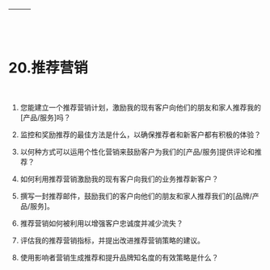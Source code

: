 | ![image](img/chapter_title_corner_decoration_left.png) |  | ![image](img/chapter_title_corner_decoration_right.png) |
| --- | --- | --- |

![image](img/chapter_title_above.png)

# 20.推荐营销

![image](img/chapter_title_below.png)

1.  您能建立一个推荐营销计划，激励我的现有客户向他们的朋友和家人推荐我的[产品/服务]吗？

1.  监控和奖励推荐的最佳方法是什么，以确保推荐者和新客户都有积极的体验？

1.  以何种方式可以运用个性化营销来鼓励客户为我们的[产品/服务]提供评论和推荐？

1.  如何利用推荐营销激励我的现有客户向我们的业务推荐新客户？

1.  撰写一封推荐邮件，鼓励我们的客户向他们的朋友和家人推荐我们的[品牌/产品/服务]。

1.  推荐营销如何被利用以增强客户忠诚度并减少流失？

1.  评估我的推荐营销指标，并提出改进推荐营销策略的建议。

1.  使用影响者营销生成推荐和提升品牌知名度的有效策略是什么？
